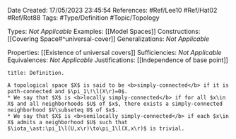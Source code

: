 <div class="topSpace"></div>

Date Created: 17/05/2023 23:45:54
References: #Ref/Lee10 #Ref/Hat02 #Ref/Rot88
Tags: #Type/Definition #Topic/Topology

Types: <i>Not Applicable</i>
Examples: [[Model Spaces]]
Constructions: [[Covering Space#^universal-cover]]
Generalizations: <i>Not Applicable</i>

Properties: [[Existence of universal covers]]
Sufficiencies: <i>Not Applicable</i>
Equivalences: <i>Not Applicable</i>
Justifications: [[Independence of base point]]

``` ad-Definition
title: Definition.

A topological space $X$ is said to be <b>simply-connected</b> if it is path-connected and $\pi_1\!\l(X\r)=0$.
* We say that $X$ is <b>locally simply-connected</b> if for all $x\in X$ and all neighborhoods $U$ of $x$, there exists a simply-connected neighborhood $V\subseteq U$ of $x$.
* We say that $X$ is <b>semilocally simply-connected</b> if each $x\in X$ admits a neighborhood $U$ such that $\iota_\ast:\pi_1\l(U,x\r)\to\pi_1\l(X,x\r)$ is trivial.

```
